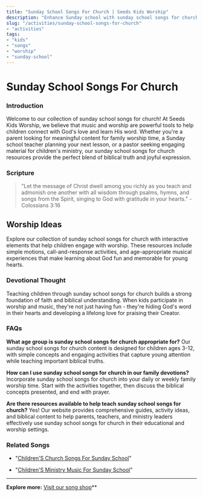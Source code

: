 ```yaml
---
title: "Sunday School Songs For Church | Seeds Kids Worship"
description: "Enhance Sunday school with sunday school songs for church that teach faith through music. Educational worship resources for children."
slug: "/activities/sunday-school-songs-for-church"
- "activities"
tags:
- "kids"
- "songs"
- "worship"
- "sunday-school"
---
```


# Sunday School Songs For Church

### Introduction

Welcome to our collection of sunday school songs for church! At Seeds Kids Worship, we believe that music and worship are powerful tools to help children connect with God's love and learn His word. Whether you're a parent looking for meaningful content for family worship time, a Sunday school teacher planning your next lesson, or a pastor seeking engaging material for children's ministry, our sunday school songs for church resources provide the perfect blend of biblical truth and joyful expression.

### Scripture

> "Let the message of Christ dwell among you richly as you teach and admonish one another with all wisdom through psalms, hymns, and songs from the Spirit, singing to God with gratitude in your hearts." - Colossians 3:16

## Worship Ideas

Explore our collection of sunday school songs for church with interactive elements that help children engage with worship. These resources include simple motions, call-and-response activities, and age-appropriate musical experiences that make learning about God fun and memorable for young hearts.

### Devotional Thought

Teaching children through sunday school songs for church builds a strong foundation of faith and biblical understanding. When kids participate in worship and music, they're not just having fun - they're hiding God's word in their hearts and developing a lifelong love for praising their Creator.

### FAQs

**What age group is sunday school songs for church appropriate for?**
Our sunday school songs for church content is designed for children ages 3-12, with simple concepts and engaging activities that capture young attention while teaching important biblical truths.

**How can I use sunday school songs for church in our family devotions?**
Incorporate sunday school songs for church into your daily or weekly family worship time. Start with the activities together, then discuss the biblical concepts presented, and end with prayer.

**Are there resources available to help teach sunday school songs for church?**
Yes! Our website provides comprehensive guides, activity ideas, and biblical content to help parents, teachers, and ministry leaders effectively use sunday school songs for church in their educational and worship settings.

### Related Songs

- "[Children'S Church Songs For Sunday School](/activities/children-s-church-songs-for-sunday-school/)"

- "[Children'S Ministry Music For Sunday School](/activities/children-s-ministry-music-for-sunday-school/)"

---

**Explore more:** [Visit our song shop](https://seedskidsworship.com/shop)**

<!-- Schema Markup -->
<script type="application/ld+json">
{
  "@context": "https://schema.org",
  "@type": "MusicRecording",
  "name": "Sunday School Songs For Church",
  "byArtist": {
    "@type": "MusicGroup",
    "name": "Seeds Kids Worship"
  },
  "isFamilyFriendly": true,
  "url": "https://seedskidsworship.com/activities/sunday-school-songs-for-church/"
}
</script>
